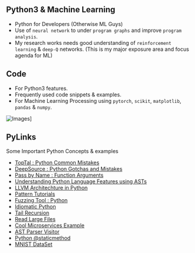 ## Python3 & Machine Learning

- Python for Developers (Otherwise ML Guys)
- Use of `neural network` to under `program graphs` and improve `program analysis`. 
- My research works needs good understanding of `reinforcement learning` & `deep-Q` networks. (This is my major exposure area and focus agenda for ML)


## Code

- For Python3 features.
- Frequently used code snippets & examples.
- For Machine Learning Processing using `pytorch`, `scikit`, `matplotlib`, `pandas` & `numpy`.

![Images](https://github.com/codersguild/pythonista/commit/b6ec750cb094c66f624d0339ef5f925419eba088)]

## PyLinks

Some Important Python Concepts & examples

- [TopTal : Python Common Mistakes](https://www.toptal.com/python/top-10-mistakes-that-python-programmers-make)
- [DeepSource : Python Gotchas and Mistakes](https://deepsource.io/blog/python-common-mistakes/)
- [Pass by Name : Function Arguments](https://lucumr.pocoo.org/2011/7/9/python-and-pola/#pass-by-what-exactly)
- [Understanding Python Language Features using ASTs](https://docs.python.org/3/library/ast.html)
- [LLVM Architechture in Python](http://www.llvmpy.org/)
- [Pattern Tutorials](https://www.youtube.com/watch?v=oNalXg67XEE)
- [Fuzzing Tool : Python](https://www.fuzzingbook.org/)
- [Idiomatic Python](https://intermediate-and-advanced-software-carpentry.readthedocs.io/en/latest/idiomatic-python.html)
- [Tail Recursion](https://www.educative.io/shoteditor/6325234209652736)
- [Read Large Files](https://www.journaldev.com/32059/read-large-text-files-in-python)
- [Cool Microservices Example](http://skybert.net/python/developing-a-restful-micro-service-in-python/)
- [AST Parser Visitor](https://www.kite.com/python/docs/ast.NodeVisitor)
- [Python @staticmethod](https://realpython.com/instance-class-and-static-methods-demystified/)
- [MNIST DataSet](https://drive.google.com/file/d/1ulNlY1HSdqOfruiwIwWemoFVkYH54QFj/view?usp=sharing)
